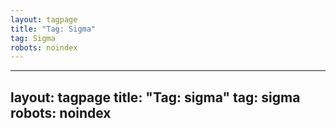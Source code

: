 ```yaml
---
layout: tagpage
title: "Tag: Sigma"
tag: Sigma
robots: noindex
---
```

---
layout: tagpage
title: "Tag: sigma"
tag: sigma
robots: noindex
---
